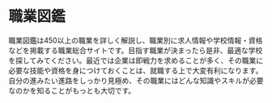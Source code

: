 職業図鑑
========

職業図鑑は450以上の職業を詳しく解説し、職業別に求人情報や学校情報・資格などを掲載する職業総合サイトです。目指す職業が決まったら是非、最適な学校を探してみてください。最近では企業は即戦力を求めることが多く、その職業に必要な技能や資格を身につけておくことは、就職する上で大変有利になります。自分の進みたい進路をしっかり見極め、その職業にはどんな知識やスキルが必要なのかを知ることがもっとも大切です。
